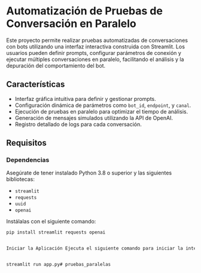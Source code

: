 # Automatización de Pruebas de Conversación en Paralelo

Este proyecto permite realizar pruebas automatizadas de conversaciones con bots utilizando una interfaz interactiva construida con Streamlit. Los usuarios pueden definir prompts, configurar parámetros de conexión y ejecutar múltiples conversaciones en paralelo, facilitando el análisis y la depuración del comportamiento del bot.

## Características

- Interfaz gráfica intuitiva para definir y gestionar prompts.
- Configuración dinámica de parámetros como `bot_id`, `endpoint`, y `canal`.
- Ejecución de pruebas en paralelo para optimizar el tiempo de análisis.
- Generación de mensajes simulados utilizando la API de OpenAI.
- Registro detallado de logs para cada conversación.

## Requisitos

### Dependencias
Asegúrate de tener instalado Python 3.8 o superior y las siguientes bibliotecas:

- `streamlit`
- `requests`
- `uuid`
- `openai`

Instálalas con el siguiente comando:

```bash
pip install streamlit requests openai


Iniciar la Aplicación Ejecuta el siguiente comando para iniciar la interfaz de usuario de Streamlit:


streamlit run app.py#   p r u e b a s _ p a r a l e l a s  
 
